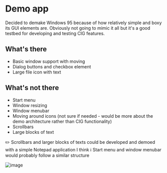 # Demo app
Decided to demake Windows 95 because of how relatively simple and boxy its GUI elements are. Obviously not going to mimic it all but it's a good testbed for developing and testing CIG features.

## What's there
* Basic window support with moving
* Dialog buttons and checkbox element
* Large file icon with text

## What's not there
* Start menu
* Window resizing
* Window menubar
* Moving around icons (not sure if needed - would be more about the demo architecture rather than CIG functionality)
* Scrollbars
* Large blocks of text

✏️ Scrollbars and larger blocks of texts could be developed and demoed with a simple Notepad application I think
ℹ️ Start menu and window menubar would probably follow a similar structure

![image](https://github.com/user-attachments/assets/23c67f14-3eaa-4eb3-a60f-6027b6129478)
